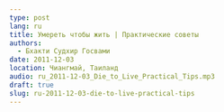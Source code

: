 ```yaml
---
type: post
lang: ru
title: Умереть чтобы жить | Практические советы
authors:
  - Бхакти Судхир Госвами
date: 2011-12-03
location: Чиангмай, Таиланд
audio: ru_2011-12-03_Die_to_Live_Practical_Tips.mp3
draft: true
slug: ru-2011-12-03-die-to-live-practical-tips
---
```

